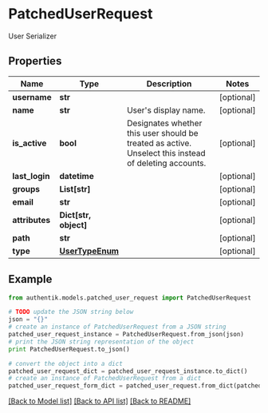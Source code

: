# PatchedUserRequest

User Serializer

## Properties
Name | Type | Description | Notes
------------ | ------------- | ------------- | -------------
**username** | **str** |  | [optional] 
**name** | **str** | User&#39;s display name. | [optional] 
**is_active** | **bool** | Designates whether this user should be treated as active. Unselect this instead of deleting accounts. | [optional] 
**last_login** | **datetime** |  | [optional] 
**groups** | **List[str]** |  | [optional] 
**email** | **str** |  | [optional] 
**attributes** | **Dict[str, object]** |  | [optional] 
**path** | **str** |  | [optional] 
**type** | [**UserTypeEnum**](UserTypeEnum.md) |  | [optional] 

## Example

```python
from authentik.models.patched_user_request import PatchedUserRequest

# TODO update the JSON string below
json = "{}"
# create an instance of PatchedUserRequest from a JSON string
patched_user_request_instance = PatchedUserRequest.from_json(json)
# print the JSON string representation of the object
print PatchedUserRequest.to_json()

# convert the object into a dict
patched_user_request_dict = patched_user_request_instance.to_dict()
# create an instance of PatchedUserRequest from a dict
patched_user_request_form_dict = patched_user_request.from_dict(patched_user_request_dict)
```
[[Back to Model list]](../README.md#documentation-for-models) [[Back to API list]](../README.md#documentation-for-api-endpoints) [[Back to README]](../README.md)


